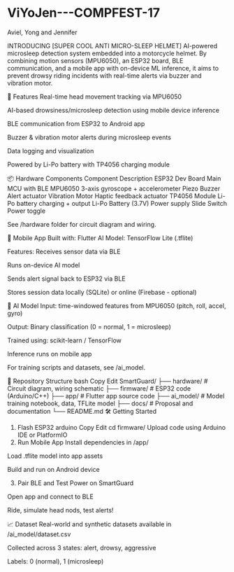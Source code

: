 # ViYoJen---COMPFEST-17
Aviel, Yong and Jennifer

INTRODUCING [SUPER COOL ANTI MICRO-SLEEP HELMET]
AI-powered microsleep detection system embedded into a motorcycle helmet. By combining motion sensors (MPU6050), an ESP32 board, BLE communication, and a mobile app with on-device ML inference, it aims to prevent drowsy riding incidents with real-time alerts via buzzer and vibration motor.

🚀 Features
Real-time head movement tracking via MPU6050

AI-based drowsiness/microsleep detection using mobile device inference

BLE communication from ESP32 to Android app

Buzzer & vibration motor alerts during microsleep events

Data logging and visualization

Powered by Li-Po battery with TP4056 charging module

📦 Hardware Components
Component	Description
ESP32 Dev Board	Main MCU with BLE
MPU6050	3-axis gyroscope + accelerometer
Piezo Buzzer	Alert actuator
Vibration Motor	Haptic feedback actuator
TP4056 Module	Li-Po battery charging + output
Li-Po Battery (3.7V)	Power supply
Slide Switch	Power toggle

See /hardware folder for circuit diagram and wiring.

📲 Mobile App
Built with: Flutter
AI Model: TensorFlow Lite (.tflite)

Features:
Receives sensor data via BLE

Runs on-device AI model

Sends alert signal back to ESP32 via BLE

Stores session data locally (SQLite) or online (Firebase - optional)

🧠 AI Model
Input: time-windowed features from MPU6050 (pitch, roll, accel, gyro)

Output: Binary classification (0 = normal, 1 = microsleep)

Trained using: scikit-learn / TensorFlow

Inference runs on mobile app

For training scripts and datasets, see /ai_model.

📂 Repository Structure
bash
Copy
Edit
SmartGuard/
├── hardware/         # Circuit diagram, wiring schematic
├── firmware/         # ESP32 code (Arduino/C++)
├── app/              # Flutter app source code
├── ai_model/         # Model training notebook, data, TFLite model
├── docs/             # Proposal and documentation
└── README.md
🛠️ Getting Started
1. Flash ESP32
arduino
Copy
Edit
cd firmware/
Upload code using Arduino IDE or PlatformIO
2. Run Mobile App
Install dependencies in /app/

Load .tflite model into app assets

Build and run on Android device

3. Pair BLE and Test
Power on SmartGuard

Open app and connect to BLE

Ride, simulate head nods, test alerts!

📈 Dataset
Real-world and synthetic datasets available in /ai_model/dataset.csv

Collected across 3 states: alert, drowsy, aggressive

Labels: 0 (normal), 1 (microsleep)
